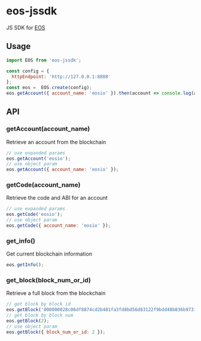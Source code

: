 # eos-jssdk
JS SDK for [EOS](https://github.com/EOSIO/eos)
## Usage
```javascript
import EOS from 'eos-jssdk';

const config = {
  httpEndpoint: 'http://127.0.0.1:8888'
};
const eos =  EOS.create(config);
eos.getAccount({ account_name: 'eosio' }).then(account => console.log(account));
```
## API
### getAccount(account_name)
Retrieve an account from the blockchain
```javascript
// use expanded params
eos.getAccount('eosio');
// use object param
eos.getAccount({ account_name: 'eosio' });
```
### getCode(account_name)
Retrieve the code and ABI for an account
```javascript
// use expanded params
eos.getCode('eosio');
// use object param
eos.getCode({ account_name: 'eosio' });
```
### get_info()
Get current blockchain information
```javascript
eos.getInfo();
```
### get_block(block_num_or_id)
Retrieve a full block from the blockchain
```javascript
// get block by block id
eos.getBlock('000000028c06df8874cd2b481fa3fd8bd56d83122f9bdd48b836b9731227d53a');
// get block by block num
eos.getBlock(2);
// use object param
eos.getBlock({ block_num_or_id: 2 });
```
